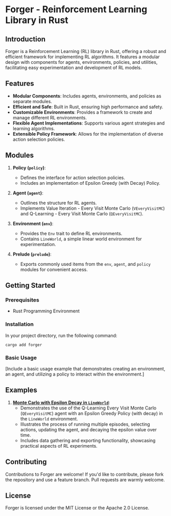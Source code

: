 # Forger - Reinforcement Learning Library in Rust

## Introduction

Forger is a Reinforcement Learning (RL) library in Rust, offering a robust and efficient framework for implementing RL algorithms. It features a modular design with components for agents, environments, policies, and utilities, facilitating easy experimentation and development of RL models.

## Features

- **Modular Components**: Includes agents, environments, and policies as separate modules.
- **Efficient and Safe**: Built in Rust, ensuring high performance and safety.
- **Customizable Environments**: Provides a framework to create and manage different RL environments.
- **Flexible Agent Implementations**: Supports various agent strategies and learning algorithms.
- **Extensible Policy Framework**: Allows for the implementation of diverse action selection policies.

## Modules

1. **Policy (`policy`)**: 
   - Defines the interface for action selection policies.
   - Includes an implementation of Epsilon Greedy (with Decay) Policy.

2. **Agent (`agent`)**: 
   - Outlines the structure for RL agents.
   - Implements Value Iteration - Every Visit Monte Carlo (`VEveryVisitMC`) and Q-Learning - Every Visit Monte Carlo (`QEveryVisitMC`).

3. **Environment (`env`)**: 
   - Provides the `Env` trait to define RL environments.
   - Contains `LineWorld`, a simple linear world environment for experimentation.

4. **Prelude (`prelude`)**: 
   - Exports commonly used items from the `env`, `agent`, and `policy` modules for convenient access.

## Getting Started

### Prerequisites

- Rust Programming Environment

### Installation

In your project directory, run the following command:
```shell
cargo add forger
```

### Basic Usage

[Include a basic usage example that demonstrates creating an environment, an agent, and utilizing a policy to interact within the environment.]

## Examples

1. [**Monte Carlo with Epsilon Decay in `LineWorld`**](./examples/lineworld_mc_edecay.rs):
   - Demonstrates the use of the Q-Learning Every Visit Monte Carlo (`QEveryVisitMC`) agent with an Epsilon Greedy Policy (with decay) in the `LineWorld` environment.
   - Illustrates the process of running multiple episodes, selecting actions, updating the agent, and decaying the epsilon value over time.
   - Includes data gathering and exporting functionality, showcasing practical aspects of RL experiments.


## Contributing

Contributions to Forger are welcome! If you'd like to contribute, please fork the repository and use a feature branch. Pull requests are warmly welcome.

## License

Forger is licensed under the MIT License or the Apache 2.0 License.
